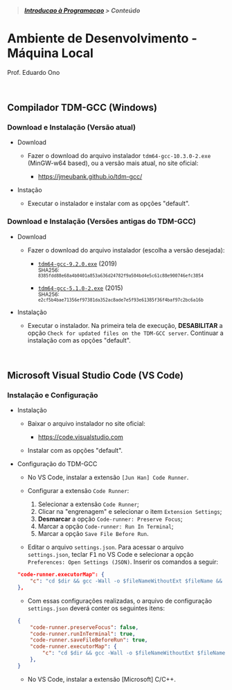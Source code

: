 > <h5><a href="https://github.com/eduardo-ono/Introducao-a-Programacao">Introducao à Programacao</a> > Conteúdo</h5>

# Ambiente de Desenvolvimento - Máquina Local

Prof. Eduardo Ono

<br>

## Compilador TDM-GCC (Windows)

### Download e Instalação (Versão atual)

* Download

  * Fazer o download do arquivo instalador `tdm64-gcc-10.3.0-2.exe` (MinGW-w64 based), ou a versão mais atual, no site oficial:

    * https://jmeubank.github.io/tdm-gcc/

* Instação

    * Executar o instalador e instalar com as opções "default".

### Download e Instalação (Versões antigas do TDM-GCC)

* Download

  * Fazer o download do arquivo instalador (escolha a versão desejada):

    * [`tdm64-gcc-9.2.0.exe`](https://github.com/jmeubank/tdm-gcc/releases/download/v9.2.0-tdm64-1/tdm64-gcc-9.2.0.exe) (2019)<br><sub>SHA256: `8385fdd88e68a4b0401a853a636d24782f9a504bd4e5c61c88e900746efc3854`</sub>

    * [`tdm64-gcc-5.1.0-2.exe`](https://app.box.com/s/dujmht3ld9l3a2zb0wt0uvx8afjedoip) (2015)<br><sub>SHA256: `e2cf5b4bae71356ef97381da352ac8ade7e5f93e61385f36f4baf97c2bc6a16b`</sub>

* Instalação

  * Executar o instalador. Na primeira tela de execução, __DESABILITAR__ a opção `Check for updated files on the TDM-GCC server`. Continuar a instalação com as opções "default".

<br>

## Microsoft Visual Studio Code (VS Code)

### Instalação e Configuração

* Instalação

  * Baixar o arquivo instalador no site oficial:

    * https://code.visualstudio.com

  * Instalar com as opções "default".

* Configuração do TDM-GCC

  * No VS Code, instalar a extensão `[Jun Han] Code Runner`.

  * Configurar a extensão `Code Runner`:

    1. Selecionar a extensão `Code Runner`;
    1. Clicar na "engrenagem" e selecionar o item `Extension Settings`;
    1. __Desmarcar__ a opção `Code-runner: Preserve Focus`;
    1. Marcar a opção `Code-runner: Run In Terminal`;
    1. Marcar a opção `Save File Before Run`.

  * Editar o arquivo `settings.json`. Para acessar o arquivo `settings.json`, teclar <kbd>F1</kbd> no VS Code e selecionar a opção `Preferences: Open Settings (JSON)`. Inserir os comandos a seguir:

  ```json
  "code-runner.executorMap": {
      "c": "cd $dir && gcc -Wall -o $fileNameWithoutExt $fileName && ./$fileNameWithoutExt",
  },
  ```

  * Com essas configurações realizadas, o arquivo de configuração `settings.json` deverá conter os seguintes itens:

  ```json
  {
      "code-runner.preserveFocus": false,
      "code-runner.runInTerminal": true,
      "code-runner.saveFileBeforeRun": true,
      "code-runner.executorMap": {
          "c": "cd $dir && gcc -Wall -o $fileNameWithoutExt $fileName && ./$fileNameWithoutExt",
      },
  }
  ```

  * No VS Code, instalar a extensão [Microsoft] C/C++.
  
<br>
